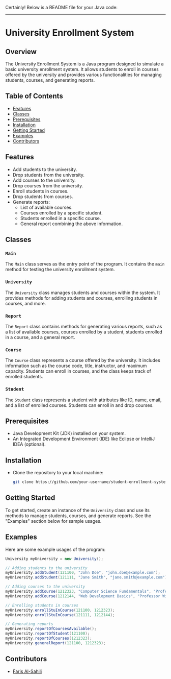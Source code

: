 
Certainly! Below is a README file for your Java code:

---

# University Enrollment System

## Overview

The University Enrollment System is a Java program designed to simulate a basic university enrollment system. It allows students to enroll in courses offered by the university and provides various functionalities for managing students, courses, and generating reports.

## Table of Contents

- [Features](#features)
- [Classes](#classes)
- [Prerequisites](#prerequisites)
- [Installation](#installation)
- [Getting Started](#getting-started)
- [Examples](#examples)
- [Contributors](#contributors)

## Features

- Add students to the university.
- Drop students from the university.
- Add courses to the university.
- Drop courses from the university.
- Enroll students in courses.
- Drop students from courses.
- Generate reports:
  - List of available courses.
  - Courses enrolled by a specific student.
  - Students enrolled in a specific course.
  - General report combining the above information.

## Classes

### `Main`

The `Main` class serves as the entry point of the program. It contains the `main` method for testing the university enrollment system.

### `University`

The `University` class manages students and courses within the system. It provides methods for adding students and courses, enrolling students in courses, and more.

### `Report`

The `Report` class contains methods for generating various reports, such as a list of available courses, courses enrolled by a student, students enrolled in a course, and a general report.

### `Course`

The `Course` class represents a course offered by the university. It includes information such as the course code, title, instructor, and maximum capacity. Students can enroll in courses, and the class keeps track of enrolled students.

### `Student`

The `Student` class represents a student with attributes like ID, name, email, and a list of enrolled courses. Students can enroll in and drop courses.

## Prerequisites

- Java Development Kit (JDK) installed on your system.
- An Integrated Development Environment (IDE) like Eclipse or IntelliJ IDEA (optional).

## Installation

- Clone the repository to your local machine:

   ```bash
   git clone https://github.com/your-username/student-enrollment-system.git
   ```


## Getting Started

To get started, create an instance of the `University` class and use its methods to manage students, courses, and generate reports. See the "Examples" section below for sample usages.

## Examples

Here are some example usages of the program:

```java
University myUniversity = new University();

// Adding students to the university
myUniversity.addStudent(121100, "John Doe", "john.doe@example.com");
myUniversity.addStudent(121111, "Jane Smith", "jane.smith@example.com");

// Adding courses to the university
myUniversity.addCourse(1212323, "Computer Science Fundamentals", "Professor Johnson", 2);
myUniversity.addCourse(1212144, "Web Development Basics", "Professor Williams", 3);

// Enrolling students in courses
myUniversity.enrollStuInCourse(121100, 1212323);
myUniversity.enrollStuInCourse(121111, 1212144);

// Generating reports
myUniversity.reportOfCoursesAvailable();
myUniversity.reportOfStudent(121100);
myUniversity.reportOfCourses(1212323);
myUniversity.generalReport(121100, 1212323);
```

## Contributors

- [Faris Al-Sahili](https://github.com/fasahili)
  
